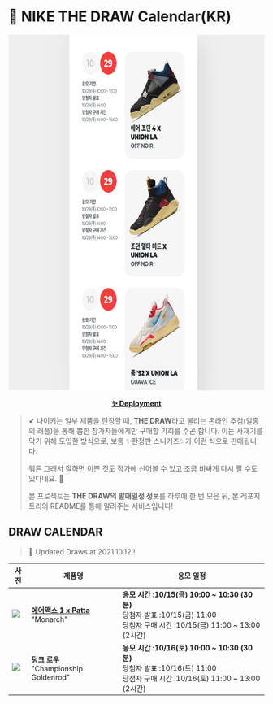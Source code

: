 # 👟 NIKE THE DRAW Calendar(KR)

<div align="center">
  <a href="https://junhoyeo.github.io/NIKE-THE-DRAW-Calendar/">
    <img src="./docs/images/preview.png" alt="Preview image of deployed application" height="700px" width="700px" />
  </a>
</div>

<p align="center">
  <a href="https://junhoyeo.github.io/NIKE-THE-DRAW-Calendar/">
    <strong>✨ Deployment</strong>
  </a>
</p>

> ✔ 나이키는 일부 제품을 런칭할 때, **THE DRAW**라고 불리는 온라인 추첨(일종의 래플)을 통해 뽑힌 참가자들에게만 구매할 기회를 주곤 합니다. 이는 사재기를 막기 위해 도입한 방식으로, 보통 ✨한정판 스니커즈✨가 이런 식으로 판매됩니다.
>
> 뭐튼 그래서 잘하면 이쁜 것도 정가에 신어볼 수 있고 조금 비싸게 다시 팔 수도 있다네요. 🤭
>
> 본 프로젝트는 **THE DRAW의 발매일정 정보**를 하루에 한 번 모은 뒤, 본 레포지토리의 README를 통해 알려주는 서비스입니다!

## DRAW CALENDAR

<!-- DRAW CALENDAR: START -->

> 👟 Updated Draws at 2021.10.12‼️

| 사진 | 제품명 | 응모 일정 |
| --- | ---- | ------- |
| <img src="https://static-breeze.nike.co.kr/kr/ko_kr/cmsstatic/product/DH1348-001/d907393e-1b8b-4de1-90c9-5cb9d8a6a2a4_primary.jpg?snkrBrowse" width="256" /> | <a href="https://www.nike.com/kr/launch/t/men/fw/nike-sportswear/DH1348-001/suua81/nike-air-max-1-p"><strong>에어맥스 1 x Patta</strong><br /></a> "Monarch" | <strong>응모 시간 :10/15(금) 10:00 ~ 10:30 (30분)</strong><br />당첨자 발표 :10/15(금) 11:00<br />당첨자 구매 시간 :10/15(금) 11:00 ~ 13:00 (2시간) |
| <img src="https://static-breeze.nike.co.kr/kr/ko_kr/cmsstatic/product/DD1391-004/913567a6-92a2-4642-8e0e-46e7b4a370df_primary.jpg?snkrBrowse" width="256" /> | <a href="https://www.nike.com/kr/launch/t/men/fw/nike-sportswear/DD1391-004/nvkd53/nike-dunk-low-retro"><strong>덩크 로우</strong><br /></a> "Championship Goldenrod" | <strong>응모 시간 :10/16(토) 10:00 ~ 10:30 (30분)</strong><br />당첨자 발표 :10/16(토) 11:00<br />당첨자 구매 시간 :10/16(토) 11:00 ~ 13:00 (2시간) |

<!-- DRAW CALENDAR: END -->
